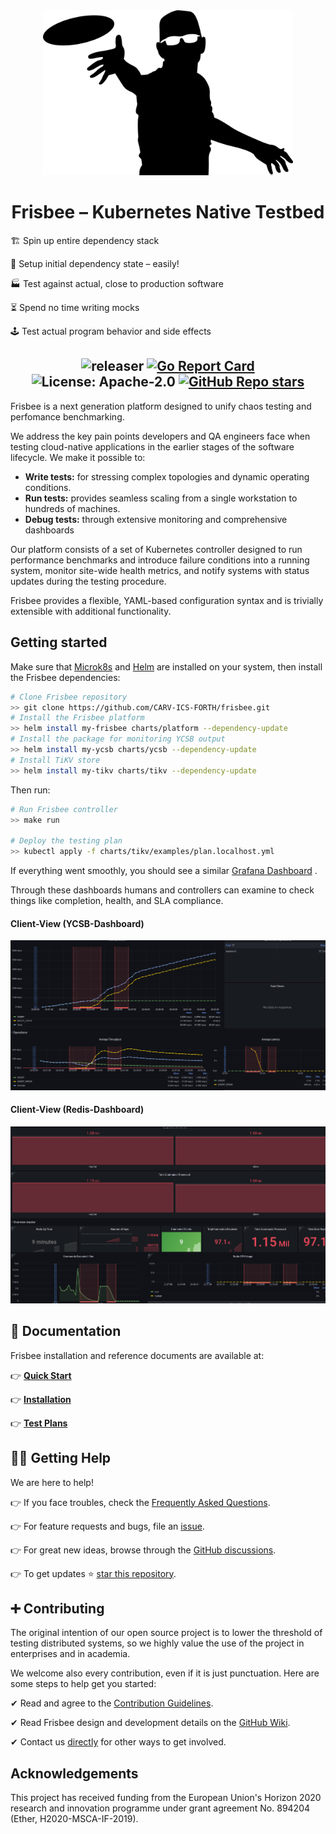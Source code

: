<div align="center">
<a href="https://www.vectorstock.com/royalty-free-vector/disc-golf-frisbee-eps-vector-25179185">
  <img src="docs/images/logo.jpg" width="400">
</a>
</div>


# <div align="center">Frisbee – Kubernetes Native Testbed</div>



🏗️ Spin up entire dependency stack

🎁 Setup initial dependency state – easily!

🏭 Test against actual, close to production software

⏳ Spend no time writing mocks

🕹️ Test actual program behavior and side effects


## <div align="center">![releaser](https://github.com/carv-ics-forth/frisbee/actions/workflows/release.yml/badge.svg) [![Go Report Card](https://goreportcard.com/badge/github.com/carv-ics-forth/frisbee)](https://goreportcard.com/report/github.com/carv-ics-forth/frisbee) ![License: Apache-2.0](https://img.shields.io/github/license/carv-ics-forth/frisbee?color=blue) [![GitHub Repo stars](https://img.shields.io/github/stars/carv-ics-forth/frisbee)](https://github.com/carv-ics-forth/frisbee/stargazers)</div>

Frisbee is a next generation platform designed to unify chaos testing and perfomance benchmarking.

We address the key pain points developers and QA engineers face when testing cloud-native applications in the earlier
stages of the software lifecycle. We make it possible to:

* **Write tests:**  for stressing complex topologies and dynamic operating conditions.
* **Run tests:**  provides seamless scaling from a single workstation to hundreds of machines.
* **Debug tests:**  through extensive monitoring and comprehensive dashboards


Our platform consists of a set of Kubernetes controller designed to run performance benchmarks and introduce failure
conditions into a running system, monitor site-wide health metrics, and notify systems with status updates during the
testing procedure.

Frisbee provides a flexible, YAML-based configuration syntax and is trivially extensible with additional functionality.


## Getting started

Make sure that [Microk8s](https://microk8s.io/docs) and  [Helm](https://helm.sh/docs/intro/install/) are installed on
your system, then install the Frisbee dependencies:

```bash
# Clone Frisbee repository
>> git clone https://github.com/CARV-ICS-FORTH/frisbee.git
# Install the Frisbee platform
>> helm install my-frisbee charts/platform --dependency-update
# Install the package for monitoring YCSB output
>> helm install my-ycsb charts/ycsb --dependency-update
# Install TiKV store
>> helm install my-tikv charts/tikv --dependency-update
```

Then run:

```bash
# Run Frisbee controller
>> make run

# Deploy the testing plan
>> kubectl apply -f charts/tikv/examples/plan.localhost.yml 
```

If everything went smoothly, you should see a
similar [Grafana Dashboard](http://grafana.localhost/d/R5y4AE8Mz/kubernetes-cluster-monitoring-via-prometheus?orgId=1&amp;from=now-15m&amp;to=now)
.

Through these dashboards humans and controllers can examine to check things like completion, health, and SLA compliance.

#### Client-View (YCSB-Dashboard)

![image-20211008230432961](docs/images/partitions.png)

#### Client-View (Redis-Dashboard)

![](docs/images/masterdashboard.png)

## 📙 Documentation

Frisbee installation and reference documents are available at:

👉 **[Quick Start](docs/introduction.md)**

👉 **[Installation](docs/installation.md)**

👉 **[Test Plans](charts)**

## 🙋‍♂️ Getting Help

We are here to help!

👉 If you face troubles, check the [Frequently Asked Questions](docs/faq.md).

👉 For feature requests and bugs, file an [issue](https://github.com/carv-ics-forth/frisbee/issues).

👉 For great new ideas, browse through the [GitHub discussions](https://github.com/carv-ics-forth/frisbee/discussions).

👉 To get updates ⭐️ [star this repository](https://github.com/carv-ics-forth/frisbee/stargazers).

## ➕ Contributing

The original intention of our open source project is to lower the threshold of testing distributed systems, so we highly
value the use of the project in enterprises and in academia.

We welcome also every contribution, even if it is just punctuation. Here are some steps to help get you started:

✔ Read and agree to the [Contribution Guidelines](docs/CONTRIBUTING.md).

✔ Read Frisbee design and development details on the [GitHub Wiki](https://github.com/carv-ics-forth/frisbee/wiki).

✔ Contact us [directly](fnikol@ics.forth.gr) for other ways to get involved.


## Acknowledgements

This project has received funding from the European Union's Horizon 2020 research and innovation programme under grant
agreement No. 894204 (Ether, H2020-MSCA-IF-2019).
